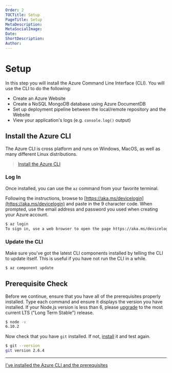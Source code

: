 ```yaml
---
Order: 2
TOCTitle: Setup
PageTitle: Setup
MetaDescription: 
MetaSocialImage: 
Date: 
ShortDescription: 
Author: 
---
```


# Setup

In this step you will install the Azure Command Line Interface (CLI). You will use the CLI to do the following:

* Create an Azure Website
* Create a NoSQL MongoDB database using Azure DocumentDB
* Set up deployment pipeline between the local/remote repository and the Website
* View your application's logs (e.g. `console.log()` output)

## Install the Azure CLI

The Azure CLI is cross platform and runs on Windows, MacOS, as well as many different Linux distributions.

> [Install the Azure CLI](https://docs.microsoft.com/en-us/cli/azure/install-azure-cli)

### Log In

Once installed, you can use the `az` command from your favorite terminal. 

Following the instructions, browse to [https://aka.ms/devicelogin](https://aka.ms/devicelogin) and paste in the 9 character code. When prompted, use the email address and password you used when creating your Azure account.

```bash
$ az login
To sign in, use a web browser to open the page https://aka.ms/devicelogin and enter the code BF9BUDLGR to authenticate.
```

### Update the CLI

Make sure you've got the latest CLI components installed by telling the CLI to update itself. This is useful if you have not run the CLI in a while.

```bash
$ az component update
```
## Prerequisite Check

Before we continue, ensure that you have all of the prerequisites properly installed. Type each command and ensure it displays the version you have installed. If your Node.js version is less than 6, please [upgrade](https://nodejs.org/en/download/) to the most current LTS ("Long Term Stable") release.

```bash
$ node -v
6.10.2
```

Now check that you have `git` installed. If not, [install](https://git-scm.com/downloads) it and test again.

```bash
$ git --version
git version 2.6.4
```

---- 

<a class="tutorial-next-btn" href="/tutorials/nodejs-deployment/express">I've installed the Azure CLI and the prerequisites</a>